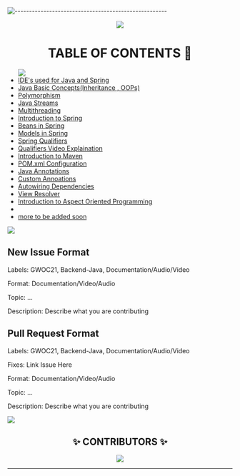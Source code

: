 ![-----------------------------------------------------](https://raw.githubusercontent.com/andreasbm/readme/master/assets/lines/rainbow.png)

<p align="center">
<img src="https://img.icons8.com/color/240/000000/spring-logo.png"/>
</p>

<h1 align="center">TABLE OF CONTENTS 📌</h1>
 <ul>
 <img src ="https://raw.githubusercontent.com/andreasbm/readme/master/assets/lines/rainbow.png"/>
 <li><a href="https://github.com/girlscript/winter-of-contributing/tree/Backend_Development_With_Java/Backend_Development_With_Java/Tools_and_IDEs">IDE's used for Java and Spring</a></li>
 <li><a href="https://github.com/girlscript/winter-of-contributing/tree/Backend_Development_With_Java/Backend_Development_With_Java/Java_OOPs">Java Basic Concepts(Inheritance , OOPs)</a></li>
 <li><a href="https://github.com/girlscript/winter-of-contributing/tree/Backend_Development_With_Java/Backend_Development_With_Java/Basic_Concepts">Polymorphism</a></li>
 <li><a href="https://github.com/girlscript/winter-of-contributing/tree/Backend_Development_With_Java/Backend_Development_With_Java/Java_OOPs">Java Streams</a></li>
 <li><a href="https://github.com/girlscript/winter-of-contributing/tree/Backend_Development_With_Java/Backend_Development_With_Java/Multithreading">Multithreading</a></li>
 <li><a href="https://github.com/girlscript/winter-of-contributing/tree/Backend_Development_With_Java/Backend_Development_With_Java/Spring%20Framework">Introduction to Spring</a></li>
 <li><a href="https://github.com/girlscript/winter-of-contributing/tree/Backend_Development_With_Java/Backend_Development_With_Java/Spring_Beans">Beans in Spring</a></li>
 <li><a href="https://github.com/girlscript/winter-of-contributing/tree/Backend_Development_With_Java/Backend_Development_With_Java/Spring_Models">Models in Spring</a></li>
 <li><a href="https://github.com/girlscript/winter-of-contributing/tree/Backend_Development_With_Java/Backend_Development_With_Java/Qualifier%20in%20Spring%20(Video)">Spring Qualifiers</a></li>
  <li><a href="https://github.com/girlscript/winter-of-contributing/tree/Backend_Development_With_Java/Backend_Development_With_Java/Qualifier%20in%20Spring%20(Video)">Qualifiers Video Explaination</a></li>

 <li><a href="https://github.com/girlscript/winter-of-contributing/tree/Backend_Development_With_Java/Backend_Development_With_Java/Maven_Week2">Introduction to Maven</a></li>
 <li><a href="https://github.com/girlscript/winter-of-contributing/tree/Backend_Development_With_Java/Backend_Development_With_Java/Configurations">POM.xml Configuration</a></li>
 <li><a href="https://github.com/girlscript/winter-of-contributing/tree/Backend_Development_With_Java/Backend_Development_With_Java/Configurations">Java Annotations</a></li>
 <li><a href="https://github.com/girlscript/winter-of-contributing/tree/Backend_Development_With_Java/Backend_Development_With_Java/Configurations">Custom Annoations</a></li>
 <li><a href="https://github.com/girlscript/winter-of-contributing/tree/Backend_Development_With_Java/Backend_Development_With_Java/Autowiring_Dependencies">Autowiring Dependencies</a></li>
 <li><a href="https://github.com/girlscript/winter-of-contributing/tree/Backend_Development_With_Java/Backend_Development_With_Java/Spring%20week%204/View%20Resolver">View Resolver</a></li>
 <li><a href="https://github.com/girlscript/winter-of-contributing/tree/Backend_Development_With_Java/Backend_Development_With_Java/AOP">Introduction to Aspect Oriented Programming</a></li>
 <li><a href=""></a></li>
 <li><a href="#">more to be added soon</a></li>
</ul>
<img src ="https://raw.githubusercontent.com/andreasbm/readme/master/assets/lines/rainbow.png"/>


## New Issue Format
Labels: GWOC21, Backend-Java, Documentation/Audio/Video

Format: Documentation/Video/Audio

Topic: ...

Description: Describe what you are contributing

  
## Pull Request Format
Labels: GWOC21, Backend-Java, Documentation/Audio/Video

Fixes: Link Issue Here

Format: Documentation/Video/Audio

Topic: ...

Description: Describe what you are contributing

<img src ="https://raw.githubusercontent.com/andreasbm/readme/master/assets/lines/rainbow.png"/>
<h2 align="center"> ✨ CONTRIBUTORS ✨</h2>

<p align="center">
 <a href="https://github.com/girlscript/winter-of-contributing/graphs/contributors">
 <img src="https://contrib.rocks/image?repo=girlscript/winter-of-contributing" />
</p> 

<hr>
